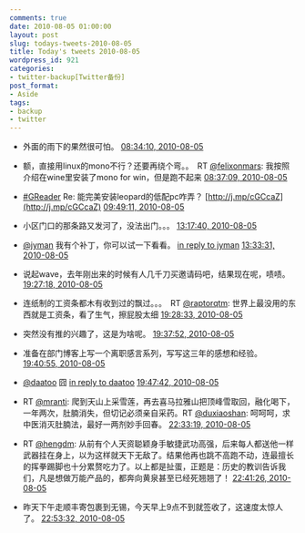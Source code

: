 ```yaml
---
comments: true
date: 2010-08-05 01:00:00
layout: post
slug: todays-tweets-2010-08-05
title: Today's tweets 2010-08-05
wordpress_id: 921
categories:
- twitter-backup[Twitter备份]
post_format:
- Aside
tags:
- backup
- twitter
---
```





  * 外面的雨下的果然很可怕。 [08:34:10, 2010-08-05](http://twitter.com/gfrog/statuses/20346354525)





  * 额，直接用linux的mono不行？还要再绕个弯。。　RT [@felixonmars](http://twitter.com/felixonmars): 我按照介绍在wine里安装了mono for win，但是跑不起来 [08:37:09, 2010-08-05](http://twitter.com/gfrog/statuses/20346543308)





  * [#GReader](http://search.twitter.com/search?q=%23GReader) Re: 能完美安装leopard的低配pc咋弄？ [http://j.mp/cGCcaZ](http://j.mp/cGCcaZ) [09:49:11, 2010-08-05](http://twitter.com/gfrog/statuses/20351287770)





  * 小区门口的那条路又发河了，没法出门。。。 [13:17:40, 2010-08-05](http://twitter.com/gfrog/statuses/20364253900)





  * [@jyman](http://twitter.com/jyman) 我有个补丁，你可以试一下看看。 [in reply to jyman](http://twitter.com/jyman/statuses/20364969312) [13:33:31, 2010-08-05](http://twitter.com/gfrog/statuses/20365056299)





  * 说起wave，去年刚出来的时候有人几千刀买邀请码吧，结果现在呢，啧啧。 [19:27:18, 2010-08-05](http://twitter.com/gfrog/statuses/20380576740)





  * 连纸制的工资条都木有收到过的飘过。。。　RT [@raptorqtm](http://twitter.com/raptorqtm): 世界上最没用的东西就是工资条，看了生气，擦屁股太细 [19:28:33, 2010-08-05](http://twitter.com/gfrog/statuses/20380638974)





  * 突然没有推的兴趣了，这是为啥呢。 [19:37:52, 2010-08-05](http://twitter.com/gfrog/statuses/20381106621)





  * 准备在部门博客上写一个离职感言系列，写写这三年的感想和经验。 [19:40:55, 2010-08-05](http://twitter.com/gfrog/statuses/20381261001)





  * [@daatoo](http://twitter.com/daatoo) 囧 [in reply to daatoo](http://twitter.com/daatoo/statuses/20381207202) [19:47:42, 2010-08-05](http://twitter.com/gfrog/statuses/20381608292)





  * RT [@mranti](http://twitter.com/mranti): 爬到天山上采雪莲，再去喜马拉雅山把顶峰雪取回，融化喝下，一年两次，肚腩消失，但切记必须亲自采药。RT [@duxiaoshan](http://twitter.com/duxiaoshan): 呵呵呵，求中医消灭肚腩法，最好一两剂妙手回春。 [22:33:19, 2010-08-05](http://twitter.com/gfrog/statuses/20392068679)





  * RT [@hengdm](http://twitter.com/hengdm): 从前有个人天资聪颖身手敏捷武功高强，后来每人都送他一样武器挂在身上，以为这样就天下无敌了。结果他再也跳不高跑不动，连最擅长的挥拳踢脚也十分累赘吃力了。以上都是扯蛋，正题是：历史的教训告诉我们，凡是想做万能产品的，都奔向黄泉甚至已经死翘翘了！ [22:41:26, 2010-08-05](http://twitter.com/gfrog/statuses/20392618285)





  * 昨天下午走顺丰寄包裹到无锡，今天早上9点不到就签收了，这速度太惊人了。 [22:53:32, 2010-08-05](http://twitter.com/gfrog/statuses/20393458004)




